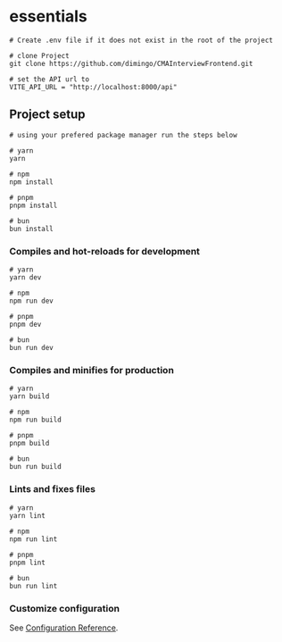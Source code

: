 # essentials

```
# Create .env file if it does not exist in the root of the project

# clone Project 
git clone https://github.com/dimingo/CMAInterviewFrontend.git

# set the API url to
VITE_API_URL = "http://localhost:8000/api"

```

## Project setup

```
# using your prefered package manager run the steps below

# yarn
yarn

# npm
npm install

# pnpm
pnpm install

# bun
bun install
```

### Compiles and hot-reloads for development

```
# yarn
yarn dev

# npm
npm run dev

# pnpm
pnpm dev

# bun
bun run dev
```

### Compiles and minifies for production

```
# yarn
yarn build

# npm
npm run build

# pnpm
pnpm build

# bun
bun run build
```

### Lints and fixes files

```
# yarn
yarn lint

# npm
npm run lint

# pnpm
pnpm lint

# bun
bun run lint
```

### Customize configuration

See [Configuration Reference](https://vitejs.dev/config/).

